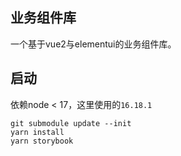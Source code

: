 ## 业务组件库
一个基于vue2与elementui的业务组件库。

## 启动
依赖node < 17，这里使用的`16.18.1`
```
git submodule update --init
yarn install 
yarn storybook
```
